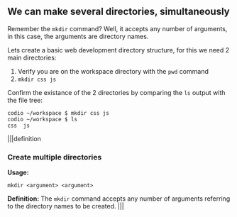 ## We can make several directories, simultaneously

Remember the `mkdir` command? Well, it accepts any number of arguments, in this case, the arguments are directory names. 

Lets create a basic web development directory structure, for this we need 2 main directories:

1. Verify you are on the workspace directory with the `pwd` command
2. `mkdir css js`

Confirm the existance of the 2 directories by comparing the `ls` output with the file tree:

```
codio ~/workspace $ mkdir css js
codio ~/workspace $ ls
css  js
```

|||definition
### Create multiple directories
__Usage:__
```
mkdir <argument> <argument>
```
__Definition:__
The `mkdir` command accepts any number of arguments referring to the directory names to be created.
|||